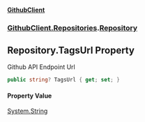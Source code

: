 #### [GithubClient](index 'index')
### [GithubClient.Repositories](GithubClient.Repositories 'GithubClient.Repositories').[Repository](GithubClient.Repositories.Repository 'GithubClient.Repositories.Repository')

## Repository.TagsUrl Property

Github API Endpoint Url

```csharp
public string? TagsUrl { get; set; }
```

#### Property Value
[System.String](https://docs.microsoft.com/en-us/dotnet/api/System.String 'System.String')